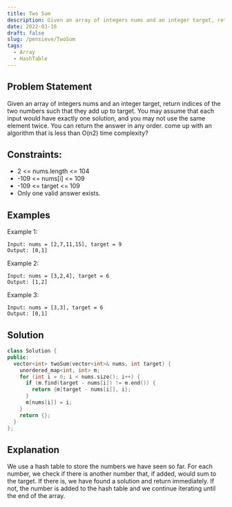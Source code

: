 ```yaml
---
title: Two Sum
description: Given an array of integers nums and an integer target, return indices of the two numbers such that they add up to target.
date: 2022-03-16
draft: false
slug: /pensieve/TwoSum
tags:
  - Array
  - HashTable
---
```


## Problem Statement

Given an array of integers nums and an integer target, return indices of the two numbers such that they add up to target.
You may assume that each input would have exactly one solution, and you may not use the same element twice.
You can return the answer in any order. come up with an algorithm that is less than O(n2) time complexity?

## Constraints:

  - 2 <= nums.length <= 104
  - -109 <= nums[i] <= 109
  - -109 <= target <= 109
  - Only one valid answer exists.

## Examples
  Example 1:

    Input: nums = [2,7,11,15], target = 9
    Output: [0,1]

  Example 2:

    Input: nums = [3,2,4], target = 6
    Output: [1,2]
  
  Example 3:

    Input: nums = [3,3], target = 6
    Output: [0,1]

## Solution

```cpp
class Solution {
public:
  vector<int> twoSum(vector<int>& nums, int target) {
    unordered_map<int, int> m;
    for (int i = 0; i < nums.size(); i++) {
      if (m.find(target - nums[i]) != m.end()) {
        return {m[target - nums[i]], i};
      }
      m[nums[i]] = i;
    }
    return {};
  }
};
```

## Explanation

We use a hash table to store the numbers we have seen so far. For each number, we check if there is another number that, if added, would sum to the target. If there is, we have found a solution and return immediately. If not, the number is added to the hash table and we continue iterating until the end of the array.